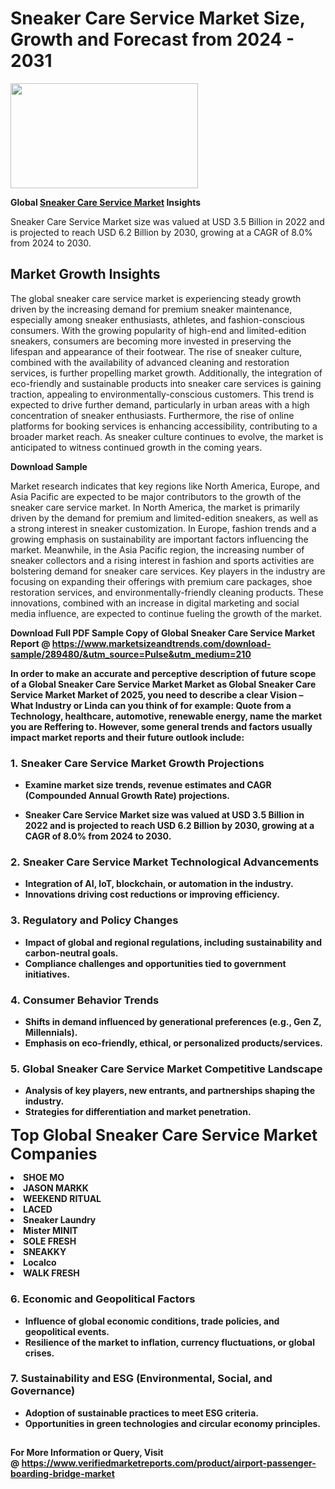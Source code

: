 <H1>Sneaker Care Service Market Size, Growth and Forecast from 2024 - 2031</H1><img class="aligncenter size-medium wp-image-584254" src="https://thirdeyenews.in/wp-content/uploads/2024/09/Global-Market-Research-300x168.jpeg" alt="" width="300" height="168" /><p><strong>Global&nbsp;<a href="https://www.marketsizeandtrends.com/download-sample/289480/&amp;utm_source=Pulse&amp;utm_medium=210">Sneaker Care Service Market</a> Insights</strong></p><p>Sneaker Care Service Market size was valued at USD 3.5 Billion in 2022 and is projected to reach USD 6.2 Billion by 2030, growing at a CAGR of 8.0% from 2024 to 2030.</p><p><h2>Market Growth Insights</h2> <p>The global sneaker care service market is experiencing steady growth driven by the increasing demand for premium sneaker maintenance, especially among sneaker enthusiasts, athletes, and fashion-conscious consumers. With the growing popularity of high-end and limited-edition sneakers, consumers are becoming more invested in preserving the lifespan and appearance of their footwear. The rise of sneaker culture, combined with the availability of advanced cleaning and restoration services, is further propelling market growth. Additionally, the integration of eco-friendly and sustainable products into sneaker care services is gaining traction, appealing to environmentally-conscious customers. This trend is expected to drive further demand, particularly in urban areas with a high concentration of sneaker enthusiasts. Furthermore, the rise of online platforms for booking services is enhancing accessibility, contributing to a broader market reach. As sneaker culture continues to evolve, the market is anticipated to witness continued growth in the coming years.</p> <p><strong>Download Sample</strong></p> <p>Market research indicates that key regions like North America, Europe, and Asia Pacific are expected to be major contributors to the growth of the sneaker care service market. In North America, the market is primarily driven by the demand for premium and limited-edition sneakers, as well as a strong interest in sneaker customization. In Europe, fashion trends and a growing emphasis on sustainability are important factors influencing the market. Meanwhile, in the Asia Pacific region, the increasing number of sneaker collectors and a rising interest in fashion and sports activities are bolstering demand for sneaker care services. Key players in the industry are focusing on expanding their offerings with premium care packages, shoe restoration services, and environmentally-friendly cleaning products. These innovations, combined with an increase in digital marketing and social media influence, are expected to continue fueling the growth of the market. </p> <p><strong></p><p><span class=""><strong>Download Full PDF Sample Copy of Global Sneaker Care Service Market Report</strong> @ <a href="https://www.marketsizeandtrends.com/download-sample/289480/&amp;utm_source=Pulse&amp;utm_medium=210" target="_blank">https://www.marketsizeandtrends.com/download-sample/289480/&amp;utm_source=Pulse&amp;utm_medium=210</a></span></p><p>In order to make an accurate and perceptive description of future scope of a Global&nbsp;Sneaker Care Service Market Market as Global&nbsp;Sneaker Care Service Market Market of 2025, you need to describe a clear Vision &ndash; What Industry or Linda can you think of for example: Quote from a Technology, healthcare, automotive, renewable energy, name the market you are Reffering to. However, some general trends and factors usually impact market reports and their future outlook include:</p><h3>1.&nbsp;<strong>Sneaker Care Service Market Growth Projections</strong></h3><ul><li>Examine market size trends, revenue estimates and CAGR (Compounded Annual Growth Rate) projections.</li><li><p>Sneaker Care Service Market size was valued at USD 3.5 Billion in 2022 and is projected to reach USD 6.2 Billion by 2030, growing at a CAGR of 8.0% from 2024 to 2030.</p></li></ul><h3>2.&nbsp;<strong>Sneaker Care Service Market Technological Advancements</strong></h3><ul><li>Integration of AI, IoT, blockchain, or automation in the industry.</li><li>Innovations driving cost reductions or improving efficiency.</li></ul><h3>3.&nbsp;<strong>Regulatory and Policy Changes</strong></h3><ul><li>Impact of global and regional regulations, including sustainability and carbon-neutral goals.</li><li>Compliance challenges and opportunities tied to government initiatives.</li></ul><h3>4.&nbsp;<strong>Consumer Behavior Trends</strong></h3><ul><li>Shifts in demand influenced by generational preferences (e.g., Gen Z, Millennials).</li><li>Emphasis on eco-friendly, ethical, or personalized products/services.</li></ul><h3>5.&nbsp;<strong>Global Sneaker Care Service Market Competitive Landscape</strong></h3><ul><li>Analysis of key players, new entrants, and partnerships shaping the industry.</li><li>Strategies for differentiation and market penetration.</li></ul><p data-pm-slice="1 1 []"><span style="color: inherit; font-family: inherit; font-size: 25px;">Top Global Sneaker Care Service Market Companies</span></p><div class="" data-test-id=""><p><li>SHOE MO</li><li> JASON MARKK</li><li> WEEKEND RITUAL</li><li> LACED</li><li> Sneaker Laundry</li><li> Mister MINIT</li><li> SOLE FRESH</li><li> SNEAKKY</li><li> Localco</li><li> WALK FRESH</li></p></div><h3>6.&nbsp;<strong>Economic and Geopolitical Factors</strong></h3><ul><li>Influence of global economic conditions, trade policies, and geopolitical events.</li><li>Resilience of the market to inflation, currency fluctuations, or global crises.</li></ul><h3>7.&nbsp;<strong>Sustainability and ESG (Environmental, Social, and Governance)</strong></h3><ul><li>Adoption of sustainable practices to meet ESG criteria.</li><li>Opportunities in green technologies and circular economy principles.</li></ul><h2><strong style="font-size: 14px;">For More Information or Query, Visit @&nbsp;</strong><a style="background-color: #ffffff; font-size: 14px;" href="https://www.marketsizeandtrends.com/report/sneaker-care-service-market/" target="_blank">https://www.verifiedmarketreports.com/product/airport-passenger-boarding-bridge-market</a></h2>
